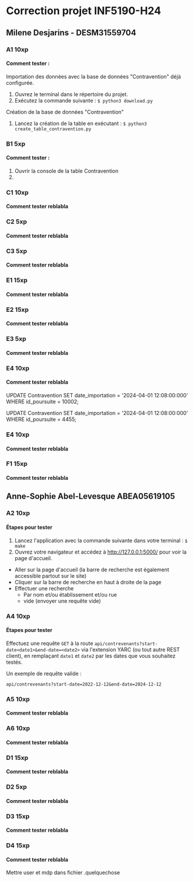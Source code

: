# Correction projet INF5190-H24

## Milene Desjarins - DESM31559704

### A1 10xp

#### Comment tester :
Importation des données avec la base de données "Contravention" déjà 
configurée.
1. Ouvrez le terminal dans le répertoire du projet.
2. Exécutez la commande suivante : `$ python3 download.py`

Création de la base de données "Contravention"
1. Lancez la création de la table en exécutant : `$ python3 
   create_table_contravention.py`


### B1 5xp

#### Comment tester :
1. Ouvrir la console de la table Contravention
2. 

### C1 10xp

#### Comment tester reblabla

### C2 5xp

#### Comment tester reblabla

### C3 5xp

#### Comment tester reblabla

### E1 15xp

#### Comment tester reblabla

### E2 15xp

#### Comment tester reblabla

### E3 5xp

#### Comment tester reblabla

### E4 10xp

#### Comment tester reblabla

UPDATE Contravention SET date_importation = '2024-04-01 12:08:00:000' WHERE
id_poursuite = 10002;

UPDATE Contravention SET date_importation = '2024-04-01 12:08:00:000' WHERE
id_poursuite = 4455;

### E4 10xp

#### Comment tester reblabla

### F1 15xp

#### Comment tester reblabla

## Anne-Sophie Abel-Levesque ABEA05619105

### A2 10xp

#### Étapes pour tester
1. Lancez l'application avec la commande suivante dans votre terminal : `$ 
   make`
2. Ouvrez votre navigateur et accédez à http://127.0.0.1:5000/ pour voir la page d'accueil.
- Aller sur la page d'accueil (la barre de recherche est également accessible partout sur le site) 
- Cliquer sur la barre de recherche en haut à droite de la page
- Effectuer une recherche
    - Par nom et/ou établissement et/ou rue
    - vide (envoyer une requête vide)



### A4 10xp

#### Étapes pour tester
Effectuez une requête `GET` à la route `api/contrevenants?start-date<date1>&end-date=<date2>` via l'extension YARC (ou tout autre REST client), en remplaçant `date1` et `date2` par les dates que vous souhaitez testés.  

Un exemple de requête valide : 

```text
api/contrevenants?start-date=2022-12-12&end-date=2024-12-12
```


### A5 10xp

#### Comment tester reblabla

### A6 10xp

#### Comment tester reblabla

### D1 15xp

#### Comment tester reblabla

### D2 5xp

#### Comment tester reblabla

### D3 15xp

#### Comment tester reblabla

### D4 15xp

#### Comment tester reblabla

Mettre user et mdp dans fichier .quelquechose 

